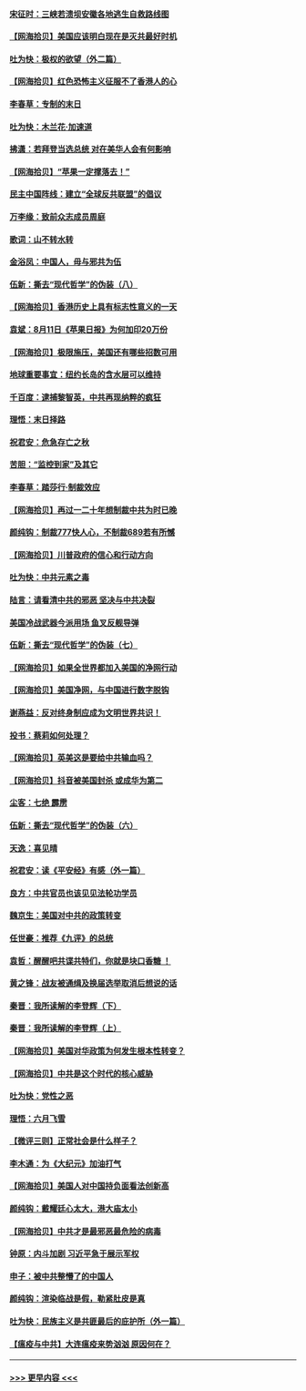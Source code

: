 #### [宋征时：三峡若溃坝安徽各地逃生自救路线图](../pages/nsc993/n12332450.md?t=08151251) 
#### [【网海拾贝】美国应该明白现在是灭共最好时机](../pages/nsc993/n12332313.md?t=08151251) 
#### [吐为快：极权的欲望（外二篇）](../pages/nsc993/n12332089.md?t=08151251) 
#### [【网海拾贝】红色恐怖主义征服不了香港人的心](../pages/nsc993/n12329296.md?t=08151251) 
#### [李春草：专制的末日](../pages/nsc993/n12329079.md?t=08151251) 
#### [吐为快：木兰花‧加速道](../pages/nsc993/n12327366.md?t=08151251) 
#### [拂潇：若拜登当选总统 对在美华人会有何影响](../pages/nsc993/n12295996.md?t=08151251) 
#### [【网海拾贝】“苹果一定撑落去！”](../pages/nsc993/n12326784.md?t=08151251) 
#### [民主中国阵线：建立“全球反共联盟”的倡议](../pages/nsc993/n12324177.md?t=08151251) 
#### [万李缘：致前众志成员周庭](../pages/nsc993/n12324635.md?t=08151251) 
#### [歌词：山不转水转](../pages/nsc993/n12324599.md?t=08151251) 
#### [金浴凤：中国人，毋与邪共为伍](../pages/nsc993/n12324257.md?t=08151251) 
#### [伍新：撕去“现代哲学”的伪装（八）](../pages/nsc993/n12324188.md?t=08151251) 
#### [【网海拾贝】香港历史上具有标志性意义的一天](../pages/nsc993/n12324021.md?t=08151251) 
#### [袁斌：8月11日《苹果日报》为何加印20万份](../pages/nsc993/n12323955.md?t=08151251) 
#### [【网海拾贝】极限施压，美国还有哪些招数可用](../pages/nsc993/n12322512.md?t=08151251) 
#### [地球重要事宜：纽约长岛的含水层可以维持](../pages/nsc993/n12321844.md?t=08151251) 
#### [千百度：逮捕黎智英，中共再现纳粹的疯狂](../pages/nsc993/n12321777.md?t=08151251) 
#### [理悟：末日择路](../pages/nsc993/n12320812.md?t=08151251) 
#### [祝君安：危急存亡之秋](../pages/nsc993/n12320795.md?t=08151251) 
#### [苦胆：“监控到家”及其它](../pages/nsc993/n12320751.md?t=08151251) 
#### [李春草：踏莎行·制裁效应](../pages/nsc993/n12318290.md?t=08151251) 
#### [【网海拾贝】再过一二十年想制裁中共为时已晚](../pages/nsc993/n12318195.md?t=08151251) 
#### [颜纯钩：制裁777快人心，不制裁689若有所憾](../pages/nsc993/n12316912.md?t=08151251) 
#### [【网海拾贝】川普政府的信心和行动方向](../pages/nsc993/n12316673.md?t=08151251) 
#### [吐为快：中共元素之毒](../pages/nsc993/n12316547.md?t=08151251) 
#### [陆言：请看清中共的邪恶 坚决与中共决裂](../pages/nsc993/n12315784.md?t=08151251) 
#### [美国冷战武器今派用场 鱼叉反舰导弹](../pages/nsc993/n12316258.md?t=08151251) 
#### [伍新：撕去“现代哲学”的伪装（七）](../pages/nsc993/n12315846.md?t=08151251) 
#### [【网海拾贝】如果全世界都加入美国的净网行动](../pages/nsc993/n12315588.md?t=08151251) 
#### [【网海拾贝】美国净网，与中国进行数字脱钩](../pages/nsc993/n12312813.md?t=08151251) 
#### [谢燕益：反对终身制应成为文明世界共识！](../pages/nsc993/n12310465.md?t=08151251) 
#### [投书：蔡莉如何处理？](../pages/nsc993/n12310224.md?t=08151251) 
#### [【网海拾贝】英美这是要给中共输血吗？](../pages/nsc993/n12307646.md?t=08151251) 
#### [【网海拾贝】抖音被美国封杀 或成华为第二](../pages/nsc993/n12305277.md?t=08151251) 
#### [尘客：七绝 霹雳](../pages/nsc993/n12304053.md?t=08151251) 
#### [伍新：撕去“现代哲学”的伪装（六）](../pages/nsc993/n12303243.md?t=08151251) 
#### [天逸：喜见晴](../pages/nsc993/n12303226.md?t=08151251) 
#### [祝君安：读《平安经》有感（外一篇）](../pages/nsc993/n12303170.md?t=08151251) 
#### [良方：中共官员也该见见法轮功学员](../pages/nsc993/n12302985.md?t=08151251) 
#### [魏京生：美国对中共的政策转变](../pages/nsc993/n12302929.md?t=08151251) 
#### [任世豪：推荐《九评》的总统](../pages/nsc993/n12302838.md?t=08151251) 
#### [袁哲：醒醒吧共谍共特们，你就是块口香糖 ！](../pages/nsc993/n12302678.md?t=08151251) 
#### [黄之锋：战友被通缉及换届选举取消后想说的话](../pages/nsc993/n12302681.md?t=08151251) 
#### [秦晋：我所读解的李登辉（下）](../pages/nsc993/n12302171.md?t=08151251) 
#### [秦晋：我所读解的李登辉（上）](../pages/nsc993/n12301979.md?t=08151251) 
#### [【网海拾贝】美国对华政策为何发生根本性转变？](../pages/nsc993/n12302091.md?t=08151251) 
#### [【网海拾贝】中共是这个时代的核心威胁](../pages/nsc993/n12300541.md?t=08151251) 
#### [吐为快：党性之恶](../pages/nsc993/n12300263.md?t=08151251) 
#### [理悟：六月飞雪](../pages/nsc993/n12300243.md?t=08151251) 
#### [【微评三则】正常社会是什么样子？](../pages/nsc993/n12300228.md?t=08151251) 
#### [李木通：为《大纪元》加油打气](../pages/nsc993/n12280363.md?t=08151251) 
#### [【网海拾贝】美国人对中国持负面看法创新高](../pages/nsc993/n12298720.md?t=08151251) 
#### [颜纯钩：戴耀廷心太大，港大庙太小](../pages/nsc993/n12297682.md?t=08151251) 
#### [【网海拾贝】中共才是最邪恶最危险的病毒](../pages/nsc993/n12296470.md?t=08151251) 
#### [钟原：内斗加剧 习近平急于展示军权](../pages/nsc993/n12292544.md?t=08151251) 
#### [申子：被中共整懵了的中国人](../pages/nsc993/n12291389.md?t=08151251) 
#### [颜纯钩：渲染临战是假，勒紧肚皮是真](../pages/nsc993/n12290945.md?t=08151251) 
#### [吐为快：民族主义是共匪最后的庇护所（外一篇）](../pages/nsc993/n12290887.md?t=08151251) 
#### [【瘟疫与中共】大连瘟疫来势汹汹 原因何在？](../pages/nsc993/n12287474.md?t=08151251) 

----
#### [ >>> 更早内容 <<< ](../indexes/nsc993-earlier.md)
